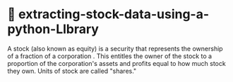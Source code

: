 # :bank: extracting-stock-data-using-a-python-Llbrary
A stock (also known as equity) is a security that represents the ownership of a fraction of a  corporation . This entitles the owner of the stock to a proportion of the corporation's  assets  and profits equal to how much stock they own. Units of stock are called "shares."
